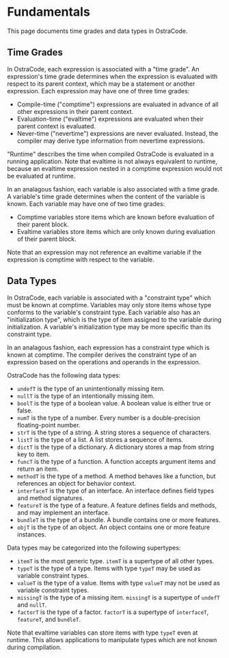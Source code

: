 
# Fundamentals

This page documents time grades and data types in OstraCode.

## Time Grades

In OstraCode, each expression is associated with a "time grade". An expression's time grade determines when the expression is evaluated with respect to its parent context, which may be a statement or another expression. Each expression may have one of three time grades:

* Compile-time ("comptime") expressions are evaluated in advance of all other expressions in their parent context.
* Evaluation-time ("evaltime") expressions are evaluated when their parent context is evaluated.
* Never-time ("nevertime") expressions are never evaluated. Instead, the compiler may derive type information from nevertime expressions.

"Runtime" describes the time when compiled OstraCode is evaluated in a running application. Note that evaltime is not always equivalent to runtime, because an evaltime expression nested in a comptime expression would not be evaluated at runtime.

In an analagous fashion, each variable is also associated with a time grade. A variable's time grade determines when the content of the variable is known. Each variable may have one of two time grades:

* Comptime variables store items which are known before evaluation of their parent block.
* Evaltime variables store items which are only known during evaluation of their parent block.

Note that an expression may not reference an evaltime variable if the expression is comptime with respect to the variable.

## Data Types

In OstraCode, each variable is associated with a "constraint type" which must be known at comptime. Variables may only store items whose type conforms to the variable's constraint type. Each variable also has an "initialization type", which is the type of item assigned to the variable during initialization. A variable's initialization type may be more specific than its constraint type.

In an analagous fashion, each expression has a constraint type which is known at comptime. The compiler derives the constraint type of an expression based on the operations and operands in the expression.

OstraCode has the following data types:

* `undefT` is the type of an unintentionally missing item.
* `nullT` is the type of an intentionally missing item.
* `boolT` is the type of a boolean value. A boolean value is either true or false.
* `numT` is the type of a number. Every number is a double-precision floating-point number.
* `strT` is the type of a string. A string stores a sequence of characters.
* `listT` is the type of a list. A list stores a sequence of items.
* `dictT` is the type of a dictionary. A dictionary stores a map from string key to item.
* `funcT` is the type of a function. A function accepts argument items and return an item.
* `methodT` is the type of a method. A method behaves like a function, but references an object for behavior context.
* `interfaceT` is the type of an interface. An interface defines field types and method signatures.
* `featureT` is the type of a feature. A feature defines fields and methods, and may implement an interface.
* `bundleT` is the type of a bundle. A bundle contains one or more features.
* `objT` is the type of an object. An object contains one or more feature instances.

Data types may be categorized into the following supertypes:

* `itemT` is the most generic type. `itemT` is a supertype of all other types.
* `typeT` is the type of a type. Items with type `typeT` may be used as variable constraint types.
* `valueT` is the type of a value. Items with type `valueT` may not be used as variable constraint types.
* `missingT` is the type of a missing item. `missingT` is a supertype of `undefT` and `nullT`.
* `factorT` is the type of a factor. `factorT` is a supertype of `interfaceT`, `featureT`, and `bundleT`.

Note that evaltime variables can store items with type `typeT` even at runtime. This allows applications to manipulate types which are not known during compilation.


